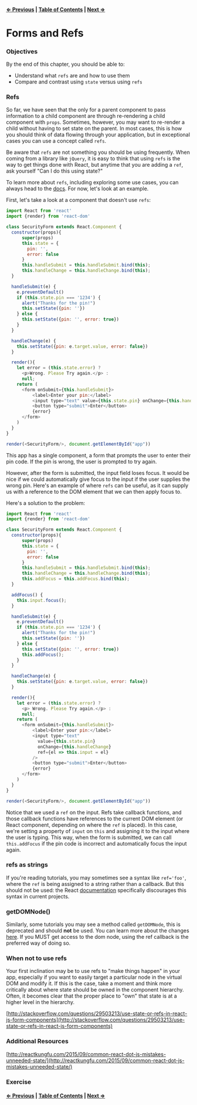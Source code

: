 #### [⇐ Previous](./06-events.md) | [Table of Contents](./../readme.md) | [Next ⇒](./08-lifecycle.md)

# Forms and Refs

### Objectives

By the end of this chapter, you should be able to:

- Understand what `refs` are and how to use them
- Compare and contrast using `state` versus using `refs`

### Refs

So far, we have seen that the only for a parent component to pass information to a child component are through re-rendering a child component with `props`. Sometimes, however, you may want to re-render a child without having to set state on the parent. In most cases, this is how you should think of data flowing through your application, but in exceptional cases you can use a concept called `refs`. 

Be aware that `refs` are not something you should be using frequently. When coming from a library like `jQuery`, it is easy to think that using `refs` is the way to get things done with React, but anytime that you are adding a `ref`, ask yourself "Can I do this using state?"

To learn more about `refs`, including exploring some use cases, you can always head to the [docs](https://facebook.github.io/react/docs/refs-and-the-dom.html). For now, let's look at an example.

First, let's take a look at a component that doesn't use `refs`:

```js
import React from 'react'
import {render} from 'react-dom'

class SecurityForm extends React.Component {
  constructor(props){
      super(props)
      this.state = {
        pin: '',
        error: false
      }
      this.handleSubmit = this.handleSubmit.bind(this);
      this.handleChange = this.handleChange.bind(this);
  }

  handleSubmit(e) {
    e.preventDefault()
    if (this.state.pin === '1234') {
      alert("Thanks for the pin!")
      this.setState({pin: ''})
    } else {
      this.setState({pin: '', error: true})
    }
  }

  handleChange(e) {
    this.setState({pin: e.target.value, error: false})
  }

  render(){
    let error = (this.state.error) ?
      <p>Wrong. Please Try again.</p> :
      null;
    return (
      <form onSubmit={this.handleSubmit}>
          <label>Enter your pin:</label>
          <input type="text" value={this.state.pin} onChange={this.handleChange}/>
          <button type="submit">Enter</button>
          {error}
      </form>
    )
  }
}

render(<SecurityForm/>, document.getElementById("app"))
```

This app has a single component, a form that prompts the user to enter their pin code. If the pin is wrong, the user is prompted to try again. 

However, after the form is submitted, the input field loses focus. It would be nice if we could automatically give focus to the input if the user supplies the wrong pin. Here's an example of where `refs` can be useful, as it can supply us with a reference to the DOM element that we can then apply focus to.

Here's a solution to the problem:

```js
import React from 'react'
import {render} from 'react-dom'

class SecurityForm extends React.Component {
  constructor(props){
      super(props)
      this.state = {
        pin: '',
        error: false
      }
      this.handleSubmit = this.handleSubmit.bind(this);
      this.handleChange = this.handleChange.bind(this);
      this.addFocus = this.addFocus.bind(this);
  }

  addFocus() {
    this.input.focus();
  }

  handleSubmit(e) {
    e.preventDefault()
    if (this.state.pin === '1234') {
      alert("Thanks for the pin!")
      this.setState({pin: ''})
    } else {
      this.setState({pin: '', error: true})
      this.addFocus();
    }
  }

  handleChange(e) {
    this.setState({pin: e.target.value, error: false})
  }

  render(){
    let error = (this.state.error) ?
      <p> Wrong. Please Try again.</p> :
      null;
    return (
      <form onSubmit={this.handleSubmit}>
          <label>Enter your pin:</label>
          <input type="text" 
            value={this.state.pin} 
            onChange={this.handleChange}
            ref={el => this.input = el}
          />
          <button type="submit">Enter</button>
          {error}
      </form>
    )
  }
}

render(<SecurityForm/>, document.getElementById("app"))
```

Notice that we used a `ref` on the input. Refs take callback functions, and those callback functions have references to the current DOM element (or React component, depending on where the `ref` is placed). In this case, we're setting a property of `input` on `this` and assigning it to the input where the user is typing. This way, when the form is submitted, we can call `this.addFocus` if the pin code is incorrect and automatically focus the input again.
 
### refs as strings

If you're reading tutorials, you may sometimes see a syntax like `ref='foo'`, where the `ref` is being assigned to a string rather than a callback. But this should not be used: the React [documentation](https://facebook.github.io/react/docs/refs-and-the-dom.html#legacy-api-string-refs) specifically discourages this syntax in current projects.

### getDOMNode()

Similarly, some tutorials you may see a method called `getDOMNode`, this is deprecated and should **not** be used. You can learn more about the changes [here](http://stackoverflow.com/questions/30190608/react-js-the-difference-between-finddomnode-and-getdomnode). If you MUST get access to the dom node, using the ref callback is the preferred way of doing so.

### When not to use refs

Your first inclination may be to use refs to "make things happen" in your app, especially if you want to easily target a particular node in the virtual DOM and modify it. If this is the case, take a moment and think more critically about where state should be owned in the component hierarchy. Often, it becomes clear that the proper place to "own" that state is at a higher level in the hierarchy.

[http://stackoverflow.com/questions/29503213/use-state-or-refs-in-react-js-form-components](http://stackoverflow.com/questions/29503213/use-state-or-refs-in-react-js-form-components)

### Additional Resources

[http://reactkungfu.com/2015/09/common-react-dot-js-mistakes-unneeded-state/](http://reactkungfu.com/2015/09/common-react-dot-js-mistakes-unneeded-state/)

### Exercise

#### [⇐ Previous](./06-events.md) | [Table of Contents](./../readme.md) | [Next ⇒](./08-lifecycle.md)
